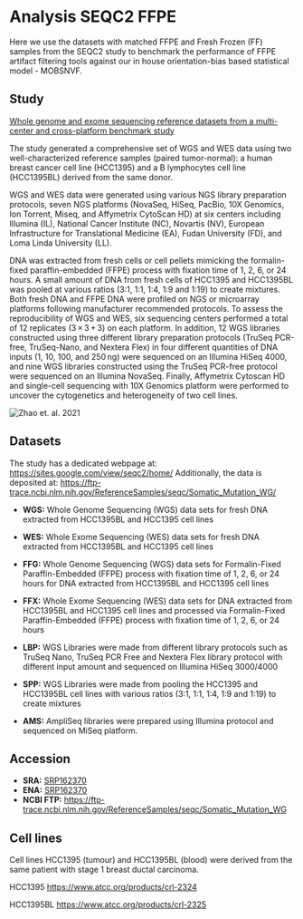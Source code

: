 # Analysis SEQC2 FFPE

Here we use the datasets with matched FFPE and Fresh Frozen (FF) samples from the SEQC2 study to benchmark the performance of FFPE artifact filtering tools against our in house orientation-bias based statistical model - MOBSNVF.

## Study

[Whole genome and exome sequencing reference datasets from a multi-center and cross-platform benchmark study](https://www.nature.com/articles/s41597-021-01077-5)

The study generated a comprehensive set of WGS and WES data using two well-characterized reference samples (paired tumor-normal): a human breast cancer cell line (HCC1395) and a B lymphocytes cell line (HCC1395BL) derived from the same donor.

WGS and WES data were generated using various NGS library preparation protocols, seven NGS platforms (NovaSeq, HiSeq, PacBio, 10X Genomics, Ion Torrent, Miseq, and Affymetrix CytoScan HD) at six centers including Illumina (IL), National Cancer Institute (NC), Novartis (NV), European Infrastructure for Translational Medicine (EA), Fudan University (FD), and Loma Linda University (LL).

DNA was extracted from fresh cells or cell pellets mimicking the formalin-fixed paraffin-embedded (FFPE) process with fixation time of 1, 2, 6, or 24 hours. A small amount of DNA from fresh cells of HCC1395 and HCC1395BL was pooled at various ratios (3:1, 1:1, 1:4, 1:9 and 1:19) to create mixtures. Both fresh DNA and FFPE DNA were profiled on NGS or microarray platforms following manufacturer recommended protocols. To assess the reproducibility of WGS and WES, six sequencing centers performed a total of 12 replicates (3 × 3 + 3) on each platform. In addition, 12 WGS libraries constructed using three different library preparation protocols (TruSeq PCR-free, TruSeq-Nano, and Nextera Flex) in four different quantities of DNA inputs (1, 10, 100, and 250 ng) were sequenced on an Illumina HiSeq 4000, and nine WGS libraries constructed using the TruSeq PCR-free protocol were sequenced on an Illumina NovaSeq. Finally, Affymetrix Cytoscan HD and single-cell sequencing with 10X Genomics platform were performed to uncover the cytogenetics and heterogeneity of two cell lines.

![Zhao et. al. 2021](image.png)

## Datasets

The study has a dedicated webpage at: https://sites.google.com/view/seqc2/home/
Additionally, the data is deposited at: https://ftp-trace.ncbi.nlm.nih.gov/ReferenceSamples/seqc/Somatic_Mutation_WG/

- **WGS:** Whole Genome Sequencing (WGS) data sets for fresh DNA extracted from HCC1395BL and HCC1395 cell lines

- **WES:** Whole Exome Sequencing (WES) data sets for fresh DNA extracted from HCC1395BL and HCC1395 cell lines

- **FFG:** Whole Genome Sequencing (WGS) data sets for Formalin-Fixed Paraffin-Embedded (FFPE) process with fixation time of 1, 2, 6, or 24 hours for DNA extracted from HCC1395BL and HCC1395 cell lines

- **FFX:** Whole Exome Sequencing (WES) data sets for DNA extracted from HCC1395BL and HCC1395 cell lines and processed via Formalin-Fixed Paraffin-Embedded (FFPE) process with fixation time of 1, 2, 6, or 24 hours

- **LBP:** WGS Libraries were made from different library protocols such as TruSeq Nano, TruSeq PCR Free and Nextera Flex library protocol with different input amount and sequenced on Illumina HiSeq 3000/4000

- **SPP:** WGS Libraries were made from pooling the HCC1395 and HCC1395BL cell lines with various ratios (3:1, 1:1, 1:4, 1:9 and 1:19) to create mixtures

- **AMS:** AmpliSeq libraries were prepared using Illumina protocol and sequenced on MiSeq platform.

## Accession

- **SRA:** [SRP162370](https://www.ncbi.nlm.nih.gov/sra/?term=SRP162370)
- **ENA:** [SRP162370](https://www.ebi.ac.uk/ena/browser/view/SRP162370)
- **NCBI FTP:** https://ftp-trace.ncbi.nlm.nih.gov/ReferenceSamples/seqc/Somatic_Mutation_WG


## Cell lines

Cell lines HCC1395 (tumour) and HCC1395BL (blood) were derived from the same patient
with stage 1 breast ductal carcinoma.

HCC1395
https://www.atcc.org/products/crl-2324

HCC1395BL
https://www.atcc.org/products/crl-2325
